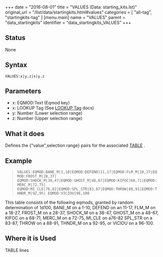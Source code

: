 +++
date = "2016-08-01"
title = "VALUES (Data: starting_kits.lst)"
original_url = "/list/data/startingkits.html#values"
categories = [ "all-tag", "startingkits-tag" ]
[menu.main]
    name = "VALUES"
    parent = "data_startingkits"
    identifier = "data_startingkits_VALUES"
+++

## Status

None

## Syntax

`VALUES:x|y,z|x|y.z`

## Parameters

-   x: EQMOD:Text (Eqmod key)
-   x: LOOKUP Tag (See [LOOKUP
    Tag](/list/data/startingkits/lookup.html) docs)
-   y: Number (Lower selection range)
-   z: Number (Upper selection range)



What it does
------------

Defines the {"value",selection range} pairs for the associated
[TABLE](/list/data/startingkits/table.html) .

Example
-------

> `VALUES:EQMOD:BANE_M|1,10|EQMOD:DEFEND|11,17|EQMOD:FLM_M|18,27|EQMOD:FROST_M|28,37| EQMOD:SHOCK_M|38,47|EQMOD:GHOST_M|48,67|EQMOD:KIFOC|68,71|EQMOD:MERC_M|72,75| EQMOD:MI_CLE|76,82|EQMOD:SPL_STR|83,87|EQMOD:THROW|88,91|EQMOD:THNDR_M|92,95| EQMOD:VICIOU|96,100`

This table consists of the following eqmods, granted by random
determination of 1d100, <span class="lstobj">BANE\_M</span> on a 1-10,
<span class="lstobj">DEFEND</span> on an 11-17, <span
class="lstobj">FLM\_M</span> on a 18-27, <span
class="lstobj">FROST\_M</span> on a 28-37, <span
class="lstobj">SHOCK\_M</span> on a 38-47, <span
class="lstobj">GHOST\_M</span> on a 48-67, <span
class="lstobj">KIFOC</span> on a 68-71, <span
class="lstobj">MERC\_M</span> on a 72-75, <span
class="lstobj">MI\_CLE</span> on a76-82 <span
class="lstobj">SPL\_STR</span> on a 83-87, <span
class="lstobj">THROW</span> on a 88-91, <span
class="lstobj">THNDR\_M</span> on a 92-95, or <span
class="lstobj">VICIOU</span> on a 96-100.

Where it is Used
----------------

TABLE lines

